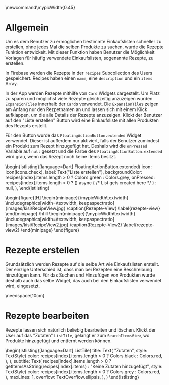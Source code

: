 \newcommand\mypicWidth{0.45}

# Allgemein

Um es dem Benutzer zu ermöglichen bestimmte Einkaufslisten schneller zu erstellen,
ohne jedes Mal die selben Produkte zu suchen, wurde die Rezepte Funktion entwickelt.
Mit dieser Funktion haben Benutzer die Möglichkeit Vorlagen für häufig verwendete 
Einkaufslisten, sogenannte Rezepte, zu erstellen.

In Firebase werden die Rezepte in der `recipes` Subcollection des Users gespeichert.
Recipes haben einen `name`, eine `description` und ein `items` Array. 

In der App werden Rezepte mithilfe von `Card` Widgets dargestellt. Um Platz zu sparen 
und möglichst viele Rezepte gleichzeitig anzuzeigen wurden `ExpansionTile`s innerhalb 
der `Card`s verwendet. Die `ExpansionTile`s zeigen am Anfang nur den Rezpetnamen an und 
lassen sich mit einem Klick aufklappen, um die alle Details der Rezepte anzuzeigen. Klickt
der Benutzer auf den "Liste erstellen" Button wird eine Einkaufsliste mit allen Produkten
des Rezepts erstellt. 

Für den Button wurde das `FloatingActionButton.extended` Widget verwendet.
Dieser ist außerdem nur aktiviert, falls der Benutzer zumindest ein Produkt zum Rezept hinzugefügt
hat. Deshalb wird die `onPressed` Variable auf `null` gesetzt und die Farbe des `FloatingActionButton.extended`
wird grau, wenn das Rezept noch keine Items besitzt.

\begin{lstlisting}[language=Dart]
FloatingActionButton.extended(
    icon: Icon(Icons.check),
    label: Text("Liste erstellen"),
    backgroundColor: recipes[index].items.length > 0 
        ? Colors.green 
        : Colors.grey,
    onPressed: recipes[index].items.length > 0
        ? () async {
            /* List gets created here */
        }
        : null,
),
\end{lstlisting}

\begin{figure}[H]
    \begin{minipage}{\mypicWidth\textwidth}
        \includegraphics[width=\textwidth, keepaspectratio]{images/kisi/RecipeView.jpg}
        \caption{Rezepte-View}
        \label{rezepte-view} 
	\end{minipage}
	\hfill
    \begin{minipage}{\mypicWidth\textwidth}
        \includegraphics[width=\textwidth, keepaspectratio]{images/kisi/RecipeView2.jpg}
        \caption{Rezepte-View2}
        \label{rezepte-view2} 
	\end{minipage}
\end{figure}

# Rezepte erstellen

Grundsätzlich werden Rezepte auf die selbe Art wie Einkaufslisten erstellt. Der einzige
Unterschied ist, dass man bei Rezepten eine Beschreibung hinzufügen kann. Für das Suchen und 
Hinzufügen von Produkten wurde deshalb auch das selbe Widget, das auch bei den Einkaufslisten
verwendet wird, eingesetzt.

\needspace{10cm}

# Rezepte bearbeiten

Rezepte lassen sich natürlich beliebig bearbeiten und löschen. Klickt der User auf das "Zutaten" `ListTile`, gelangt
er zum `SearchItemsView`, wo Produkte hinzugefügt und entfernt werden können. 

\begin{lstlisting}[language=Dart]
ListTile(
    title: Text(
        "Zutaten",
        style: TextStyle(
            color: recipes[index].items.length > 0 
            ? Colors.black 
            : Colors.red,
        ),
    ),
    subtitle: Text(
        recipes[index].items.length > 0 
            ? getItemsAsString(recipes[index].items) 
            : "Keine Zutaten hinzugefügt",
        style: TextStyle(
            color: recipes[index].items.length > 0 
                ? Colors.grey 
                : Colors.red,
        ),
        maxLines: 1,
        overflow: TextOverflow.ellipsis,
    ),
)
\end{lstlisting}